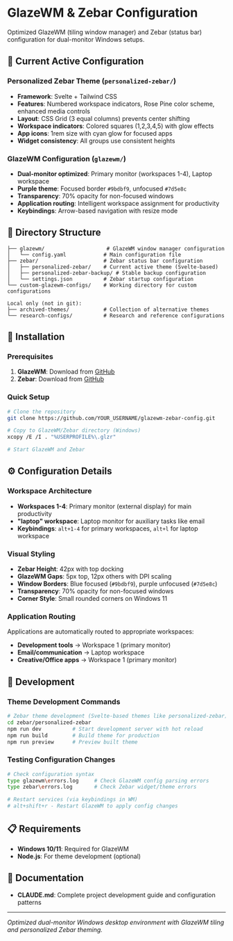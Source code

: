# GlazeWM & Zebar Configuration

Optimized GlazeWM (tiling window manager) and Zebar (status bar) configuration for dual-monitor Windows setups.

## 🎯 Current Active Configuration

### **Personalized Zebar Theme** (`personalized-zebar/`)
- **Framework**: Svelte + Tailwind CSS
- **Features**: Numbered workspace indicators, Rose Pine color scheme, enhanced media controls
- **Layout**: CSS Grid (3 equal columns) prevents center shifting
- **Workspace indicators**: Colored squares (1,2,3,4,5) with glow effects
- **App icons**: 1rem size with cyan glow for focused apps
- **Widget consistency**: All groups use consistent heights

### **GlazeWM Configuration** (`glazewm/`)
- **Dual-monitor optimized**: Primary monitor (workspaces 1-4), Laptop workspace
- **Purple theme**: Focused border `#9bdbf9`, unfocused `#7d5e8c`
- **Transparency**: 70% opacity for non-focused windows
- **Application routing**: Intelligent workspace assignment for productivity
- **Keybindings**: Arrow-based navigation with resize mode

## 📁 Directory Structure

```
├── glazewm/                    # GlazeWM window manager configuration
│   └── config.yaml            # Main configuration file
├── zebar/                     # Zebar status bar configuration
│   ├── personalized-zebar/    # Current active theme (Svelte-based)
│   ├── personalized-zebar-backup/ # Stable backup configuration
│   └── settings.json          # Zebar startup configuration
└── custom-glazewm-configs/    # Working directory for custom configurations

Local only (not in git):
├── archived-themes/           # Collection of alternative themes
└── research-configs/          # Research and reference configurations
```

## 🚀 Installation

### Prerequisites
1. **GlazeWM**: Download from [GitHub](https://github.com/glzr-io/glazewm/releases)
2. **Zebar**: Download from [GitHub](https://github.com/glzr-io/zebar/releases)

### Quick Setup

```bash
# Clone the repository
git clone https://github.com/YOUR_USERNAME/glazewm-zebar-config.git

# Copy to GlazeWM/Zebar directory (Windows)
xcopy /E /I . "%USERPROFILE%\.glzr"

# Start GlazeWM and Zebar
```

## ⚙️ Configuration Details

### Workspace Architecture
- **Workspaces 1-4**: Primary monitor (external display) for main productivity
- **"laptop" workspace**: Laptop monitor for auxiliary tasks like email
- **Keybindings**: `alt+1-4` for primary workspaces, `alt+l` for laptop workspace

### Visual Styling
- **Zebar Height**: 42px with top docking
- **GlazeWM Gaps**: 5px top, 12px others with DPI scaling
- **Window Borders**: Blue focused (`#9bdbf9`), purple unfocused (`#7d5e8c`)
- **Transparency**: 70% opacity for non-focused windows
- **Corner Style**: Small rounded corners on Windows 11

### Application Routing
Applications are automatically routed to appropriate workspaces:
- **Development tools** → Workspace 1 (primary monitor)
- **Email/communication** → Laptop workspace
- **Creative/Office apps** → Workspace 1 (primary monitor)

## 🔧 Development

### Theme Development Commands
```bash
# Zebar theme development (Svelte-based themes like personalized-zebar)
cd zebar/personalized-zebar
npm run dev          # Start development server with hot reload
npm run build        # Build theme for production
npm run preview      # Preview built theme
```

### Testing Configuration Changes
```bash
# Check configuration syntax
type glazewm\errors.log     # Check GlazeWM config parsing errors
type zebar\errors.log       # Check Zebar widget/theme errors

# Restart services (via keybindings in WM)
# alt+shift+r - Restart GlazeWM to apply config changes
```

## 📋 Requirements

- **Windows 10/11**: Required for GlazeWM
- **Node.js**: For theme development (optional)

## 📝 Documentation

- **CLAUDE.md**: Complete project development guide and configuration patterns

---

*Optimized dual-monitor Windows desktop environment with GlazeWM tiling and personalized Zebar theming.*